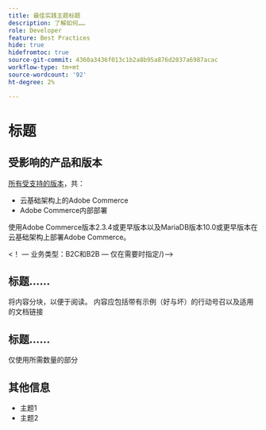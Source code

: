 ```yaml
---
title: 最佳实践主题标题
description: 了解如何……
role: Developer
feature: Best Practices
hide: true
hidefromtoc: true
source-git-commit: 4360a3436f013c1b2a8b95a876d2037a6987acac
workflow-type: tm+mt
source-wordcount: '92'
ht-degree: 2%

---
```



<!-- Template Instructions: 

When you create a new best practices topic from this template, remove the hide metadata tags. These values hide this template from the TOC and search indexing.

Metadata values configured in ExL:
Available roles: https://git.corp.adobe.com/AdobeDocs/exl-config/blob/master/metadata-values/role.yml

Available features: https://git.corp.adobe.com/AdobeDocs/exl-config/blob/master/metadata-values/feature.yml  -->

# 标题

<!--Template instruction:  Add one or two sentences to summarize the overall contents of this best practice topic-->

## 受影响的产品和版本

<!-- Template comment: When we have the ability to tag content by versions, we might be able to remove this explicit header in favor of using tags for versions and editions.-->

<!--Template instruction: Add details for the product and versions where the best practice info is relevant. Below are two examples, adjust and delete unneeded info per best practice requirements. If info applies specifically to B2B or B2C, include that information -->

<!-- Example 1: -->

[所有受支持的版本](../../../release/versions.md)，共：

- 云基础架构上的Adobe Commerce
- Adobe Commerce内部部署

<!-- Example 2: -->

使用Adobe Commerce版本2.3.4或更早版本以及MariaDB版本10.0或更早版本在云基础架构上部署Adobe Commerce。

&lt;！ — 业务类型：B2C和B2B — 仅在需要时指定/)—>

## 标题……

将内容分块，以便于阅读。 内容应包括带有示例（好与坏）的行动号召以及适用的文档链接

## 标题……

仅使用所需数量的部分

## 其他信息

<!-- If applicable, add links to additional, more detailed documentation that provides more context about this best practices content.-->

- 主题1
- 主题2

<!-- Template instruction:  Remove all template comments and instructions from the best practices article before committing your changes. -->
